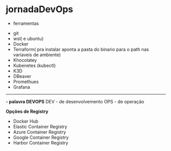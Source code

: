 # jornadaDevOps

* ferramentas

- git
- wsl( e ubuntu)
- Docker
- Terraform( pra instalar  aponta a pasta do binario para o path nas variaveis de ambiente)
- Khocolatey
- Kubenetes (kubectl)
- K3D
- DBeaver
- Promethues
- Grafana
-----------------------------------------------------------------------------------------------
<b> - palavra DEVOPS</b>
DEV - de desenvolvemento
OPS - de operação

<b>Opções de Registry</b>
- Docker Hub
- Elastic Container Registry
- Azure Container Registry
- Google Container Registry
- Harbor Container Registry